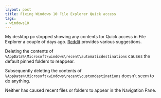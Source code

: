 ```yaml
---
layout: post
title: Fixing Windows 10 File Explorer Quick access
tags: 
- windows10
---
```

My desktop pc stopped showing any contents for Quick access in File Explorer a couple of days ago. 
[Reddit](https://www.reddit.com/r/Windows10/comments/3f60l6/broken_quick_access/) provides various suggestions.

Deleting the contents of `%AppData%\Microsoft\windows\recent\automaticdestinations` causes the default pinned folders to reappear.

Subsequently deleting the contents of `%AppData%\Microsoft\windows\recent\customdestinations` doesn't seem to do anything.

Neither has caused recent files or folders to appear in the Navigation Pane.
